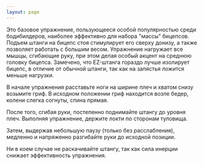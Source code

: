 ```yaml
---
layout: page
---
```

Это базовое упражнение, пользующееся особой популярностью среди бодибилдеров, наиболее эффективно для набора "массы" бицепсов. Подъем штанги на бицепс стоя стимулирует его сверху донизу, а также позволяет работать с большим весом. Упражнение нагружает все мышцы, сгибающие руку, при этом делая особый акцент на среднюю головку бицепса. Замечено, что ЕZ-штанга гораздо лучше изолирует бицепс, в отличие от обычной штанги, так как на запястья ложится меньше нагрузки.

В начале упражнения расставьте ноги на ширине плеч и хватом снизу возьмите гриф. В исходном положении гриф находится возле бедер, колени слегка согнуты, спина прямая.

После того, сгибая руки, постепенно поднимайте штангу до уровня плеч. Выполняя упражнение, держите локти по сторонам туловища.

Затем, выдержав небольшую паузу (только без расслабления), медленно и напряженно разгибайте руки до исходной позиции.

Ни в коем случае не раскачивайте штангу, так как сила инерции снижает эффективность упражнения.